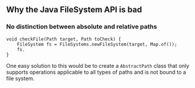 ## Why the Java FileSystem API is bad

### No distinction between absolute and relative paths

    void checkFile(Path target, Path toCheck) {
        FileSystem fs = FileSystems.newFileSystem(target, Map.of());
        fs.
    }

One easy solution to this would be to create a `AbstractPath` class
that only supports operations applicable to all types of paths and is not bound to a file system.
